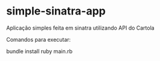 # simple-sinatra-app
Aplicação simples feita em sinatra utilizando API do Cartola

Comandos para executar:

bundle install
ruby main.rb
